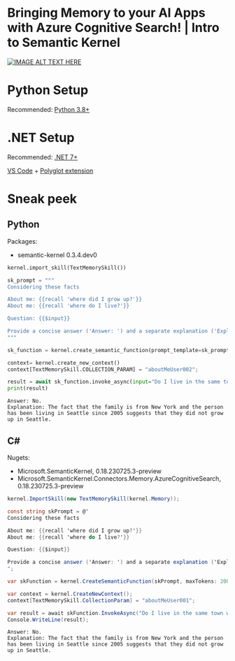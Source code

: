 # Bringing Memory to your AI Apps with Azure Cognitive Search! | Intro to Semantic Kernel

[![IMAGE ALT TEXT HERE](https://img.youtube.com/vi/4bvnDf0F6yk/0.jpg)](https://www.youtube.com/watch?v=4bvnDf0F6yk)

# Python Setup

Recommended: [Python 3.8+](https://github.com/pyenv/pyenv)

# .NET Setup

Recommended: [.NET 7+](https://dotnet.microsoft.com/download/dotnet)

[VS Code](https://code.visualstudio.com/download) +
[Polyglot extension](https://marketplace.visualstudio.com/items?itemName=ms-dotnettools.dotnet-interactive-vscode)

# Sneak peek

## Python

Packages:

* semantic-kernel 0.3.4.dev0

```python
kernel.import_skill(TextMemorySkill())

sk_prompt = """
Considering these facts

About me: {{recall 'where did I grow up?'}}
About me: {{recall 'where do I live?'}}

Question: {{$input}}

Provide a concise answer ('Answer: ') and a separate explanation ('Explanation: '), in two lines.
"""

sk_function = kernel.create_semantic_function(prompt_template=sk_prompt, max_tokens=200)
```
```python
context= kernel.create_new_context()
context[TextMemorySkill.COLLECTION_PARAM] = "aboutMeUser002";

result = await sk_function.invoke_async(input="Do I live in the same town where I grew up?", context=context)
print(result)
```
```
Answer: No.
Explanation: The fact that the family is from New York and the person has been living in Seattle since 2005 suggests that they did not grow up in Seattle.
```

## C#

Nugets:

* Microsoft.SemanticKernel, 0.18.230725.3-preview
* Microsoft.SemanticKernel.Connectors.Memory.AzureCognitiveSearch, 0.18.230725.3-preview

```csharp
kernel.ImportSkill(new TextMemorySkill(kernel.Memory));

const string skPrompt = @"
Considering these facts

About me: {{recall 'where did I grow up?'}}
About me: {{recall 'where do I live?'}}

Question: {{$input}}

Provide a concise answer ('Answer: ') and a separate explanation ('Explanation: '), in two lines.
";

var skFunction = kernel.CreateSemanticFunction(skPrompt, maxTokens: 200);
```
```csharp
var context = kernel.CreateNewContext();
context[TextMemorySkill.CollectionParam] = "aboutMeUser001";

var result = await skFunction.InvokeAsync("Do I live in the same town where I grew up?", context);
Console.WriteLine(result);
```
```
Answer: No.
Explanation: The fact that the family is from New York and the person has been living in Seattle since 2005 suggests that they did not grow up in Seattle.
```
